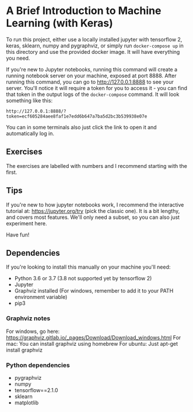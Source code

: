 # A Brief Introduction to Machine Learning (with Keras)

To run this project, either use a locally installed jupyter with tensorflow 2, keras, sklearn, numpy and pygraphviz, or simply run `docker-compose up` in this directory and use the provided docker image. It will have everything you need.

If you're new to Jupyter notebooks, running this command will create a running notebook server on your machine, exposed at port 8888.
After running this command, you can go to http://127.0.0.1:8888 to see your server.
You'll notice it will require a token for you to access it - you can find that token in the output logs of the `docker-compose` command. It will look something like this:

	http://127.0.0.1:8888/?token=ecf605284aee8faf1e7edd6b647a7ba5d2bc3b539938e07e

You can in some terminals also just click the link to open it and automatically log in.

## Exercises

The exercises are labelled with numbers and I recommend starting with the first.

## Tips

If you're new to how jupyter notebooks work, I recommend the interactive tutorial at: https://jupyter.org/try (pick the classic one). It is a bit lengthy, and covers most features. We'll only need a subset, so you can also just experiment here.

Have fun!

## Dependencies

If you're looking to install this manually on your machine you'll need:

* Python 3.6 or 3.7 (3.8 not supported yet by tensorflow 2)
* Jupyter
* Graphviz installed (For windows, remember to add it to your PATH environment variable)
* pip3

### Graphviz notes

For windows, go here: https://graphviz.gitlab.io/_pages/Download/Download_windows.html
For mac: You can install graphviz using homebrew
For ubuntu: Just apt-get install graphviz

### Python dependencies

* pygraphviz
* numpy
* tensorflow==2.1.0
* sklearn
* matplotlib
